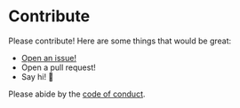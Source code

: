 # Contribute

Please contribute! Here are some things that would be great:

- [Open an issue!](https://github.com/mntnr/katahdin/issues/new)
- Open a pull request!
- Say hi! 👋

Please abide by the [code of conduct](CODE_OF_CONDUCT.md).
